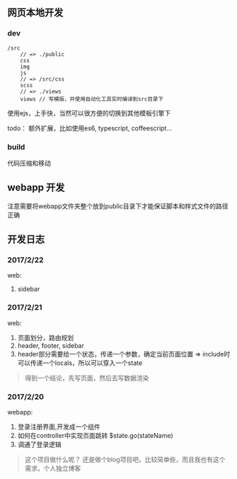 

## 网页本地开发


### dev
```
/src
	// => ./public
	css
	img
	js
	// => /src/css
	scss
	// => ./views
	views // 写模版，并使用自动化工具实时编译到src目录下
```
使用ejs，上手快，当然可以很方便的切换到其他模板引擎下

todo： 额外扩展，比如使用es6, typescript, coffeescript...

### build
代码压缩和移动


## webapp 开发
注意需要将webapp文件夹整个放到public目录下才能保证脚本和样式文件的路径正确


## 开发日志

### 2017/2/22
web: 
1. sidebar

### 2017/2/21
web:
1. 页面划分，路由规划
2. header, footer, sidebar
3. header部分需要给一个状态，传递一个参数，确定当前页面位置 => include时可以传递一个locals，所以可以穿入一个state

> 得到一个结论，先写页面，然后去写数据渲染

### 2017/2/20
webapp:
1. 登录注册界面,开发成一个组件
2. 如何在controller中实现页面跳转
$state.go(stateName)
3. 调通了登录逻辑

> 这个项目做什么呢？ 还是做个blog项目吧，比较简单些，而且我也有这个需求，个人独立博客





	